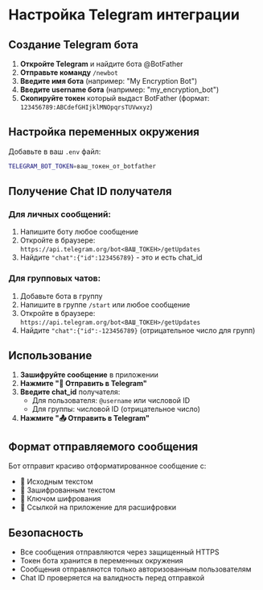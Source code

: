 # Настройка Telegram интеграции

## Создание Telegram бота

1. **Откройте Telegram** и найдите бота @BotFather
2. **Отправьте команду** `/newbot`
3. **Введите имя бота** (например: "My Encryption Bot")
4. **Введите username бота** (например: "my_encryption_bot")
5. **Скопируйте токен** который выдаст BotFather (формат: `123456789:ABCdefGHIjklMNOpqrsTUVwxyz`)

## Настройка переменных окружения

Добавьте в ваш `.env` файл:

```bash
TELEGRAM_BOT_TOKEN=ваш_токен_от_botfather
```

## Получение Chat ID получателя

### Для личных сообщений:
1. Напишите боту любое сообщение
2. Откройте в браузере: `https://api.telegram.org/bot<ВАШ_ТОКЕН>/getUpdates`
3. Найдите `"chat":{"id":123456789}` - это и есть chat_id

### Для групповых чатов:
1. Добавьте бота в группу
2. Напишите в группе `/start` или любое сообщение
3. Откройте в браузере: `https://api.telegram.org/bot<ВАШ_ТОКЕН>/getUpdates`
4. Найдите `"chat":{"id":-123456789}` (отрицательное число для групп)

## Использование

1. **Зашифруйте сообщение** в приложении
2. **Нажмите "📱 Отправить в Telegram"**
3. **Введите chat_id** получателя:
   - Для пользователя: `@username` или числовой ID
   - Для группы: числовой ID (отрицательное число)
4. **Нажмите "📤 Отправить в Telegram"**

## Формат отправляемого сообщения

Бот отправит красиво отформатированное сообщение с:
- 🔐 Исходным текстом
- 🔐 Зашифрованным текстом
- 🔑 Ключом шифрования
- 🔗 Ссылкой на приложение для расшифровки

## Безопасность

- Все сообщения отправляются через защищенный HTTPS
- Токен бота хранится в переменных окружения
- Сообщения отправляются только авторизованным пользователям
- Chat ID проверяется на валидность перед отправкой
